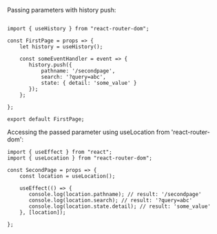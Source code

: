 Passing parameters with history push:
```

import { useHistory } from "react-router-dom";

const FirstPage = props => {
    let history = useHistory();

    const someEventHandler = event => {
       history.push({
           pathname: '/secondpage',
           search: '?query=abc',
           state: { detail: 'some_value' }
       });
    };

};

export default FirstPage;

```
Accessing the passed parameter using useLocation from 'react-router-dom':
```
import { useEffect } from "react";
import { useLocation } from "react-router-dom";

const SecondPage = props => {
    const location = useLocation();

    useEffect(() => {
       console.log(location.pathname); // result: '/secondpage'
       console.log(location.search); // result: '?query=abc'
       console.log(location.state.detail); // result: 'some_value'
    }, [location]);

};
```
